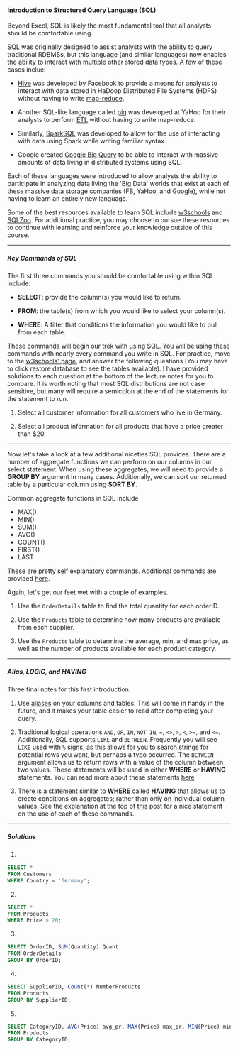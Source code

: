 #### Introduction to Structured Query Language (SQL)

Beyond Excel, SQL is likely the most fundamental tool that all analysts should be comfortable using.  

SQL was originally designed to assist analysts with the ability to query traditional RDBMSs, but this language (and similar languages) now enables the ability to interact with multiple other stored data types. A few of these cases inclue:

-  [Hive](https://cwiki.apache.org/confluence/display/Hive/Home#Home-ApacheHive) was developed by Facebook to provide a means for analysts to interact with data stored in HaDoop Distributed File Systems (HDFS) without having to write [map-reduce](https://en.wikipedia.org/wiki/MapReduce).

- Another SQL-like language called [pig](https://pig.apache.org/) was developed at YaHoo for their analysts to perform [ETL](https://en.wikipedia.org/wiki/Extract,_transform,_load) without having to write map-reduce.

- Similarly, [SparkSQL](http://spark.apache.org/sql/) was developed to allow for the use of interacting with data using Spark while writing familiar syntax.

- Google created [Google Big Query](https://cloud.google.com/bigquery/) to be able to interact with massive amounts of data living in distributed systems using SQL.  

Each of these languages were introduced to allow analysts the ability to participate in analyzing data living the 'Big Data' worlds that exist at each of these massive data storage companies (FB, YaHoo, and Google), while not having to learn an entirely new language.  

Some of the best resources available to learn SQL include [w3schools](http://www.w3schools.com/sql/default.asp) and [SQLZoo](http://sqlzoo.net/).  For additional practice, you may choose to pursue these resources to continue with learning and reinforce your knowledge outside of this course.

______

##### Key Commands of SQL

The first three commands you should be comfortable using within SQL include:

- **SELECT**: provide the column(s) you would like to return.

- **FROM**: the table(s) from which you would like to select your column(s).

- **WHERE**: A filter that conditions the information you would like to pull from each table.

These commands will begin our trek with using SQL.  You will be using these commands with nearly every command you write in SQL.  For practice, move to the [w3schools' page](http://www.w3schools.com/sql/trysql.asp?filename=trysql_select_all), and answer the following questions (You may have to click restore database to see the tables available).  I have provided solutions to each question at the bottom of the lecture notes for you to compare.  It is worth noting that most SQL distributions are not case sensitive, but many will require a semicolon at the end of the statements for the statement to run.

1. Select all customer information for all customers who live in Germany.

2. Select all product information for all products that have a price greater than $20.

______

Now let's take a look at a few additional niceties SQL provides.  There are a number of aggregate functions we can perform on our columns in our select statement.  When using these aggregates, we will need to provide a **GROUP BY** argument in many cases.  Additionally, we can sort our returned table by a particular column using **SORT BY**.

Common aggregate functions in SQL include

- MAX()
- MIN()
- SUM()
- AVG()
- COUNT()
- FIRST()
- LAST

These are pretty self explanatory commands.  Additional commands are provided [here](http://www.w3schools.com/sql/sql_functions.asp).

Again, let's get our feet wet with a couple of examples.

1. Use the `OrderDetails` table to find the total quantity for each orderID.

2. Use the `Products` table to determine how many products are available from each supplier.

3. Use the `Products` table to determine the average, min, and max price, as well as the number of products available for each product category.   

______

##### Alias, LOGIC, and HAVING

Three final notes for this first introduction.

1. Use [aliases](http://www.w3schools.com/sql/sql_alias.asp) on your columns and tables.  This will come in handy in the future, and it makes your table easier to read after completing your query.

2. Traditional logical operations `AND`, `OR`, `IN`, `NOT IN`, `=`, `<>`, `>`, `<`, `>=`, and `<=`.  Additionally, SQL supports `LIKE` and `BETWEEN`.  Frequently you will see `LIKE` used with `%` signs, as this allows for you to search strings for potential rows you want, but perhaps a typo occurred.  The `BETWEEN` argument allows us to return rows with a value of the column between two values.  These statements will be used in either **WHERE** or **HAVING** statements.  You can read more about these statements [here](http://www.w3schools.com/sql/sql_where.asp)

3. There is a statement similar to **WHERE** called **HAVING** that allows us to create conditions on aggregates; rather than only on individual column values.  See the explanation at the top of [this](http://stackoverflow.com/questions/9253244/sql-having-vs-where) post for a nice statement on the use of each of these commands.

__________

##### Solutions

1.

```sql
SELECT *
FROM Customers
WHERE Country = 'Germany';
```

2.

```sql
SELECT *
FROM Products
WHERE Price > 20;
```

3.

```sql
SELECT OrderID, SUM(Quantity) Quant
FROM OrderDetails
GROUP BY OrderID;
```

4.

```sql
SELECT SupplierID, Count(*) NumberProducts
FROM Products
GROUP BY SupplierID;
```

5.

```sql
SELECT CategoryID, AVG(Price) avg_pr, MAX(Price) max_pr, MIN(Price) min_pr, COUNT(*) num_prods
FROM Products
GROUP BY CategoryID;
```
